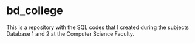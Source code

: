 # bd_college
This is a repository with the SQL codes that I created during the subjects Database 1 and 2 at the Computer Science Faculty.
